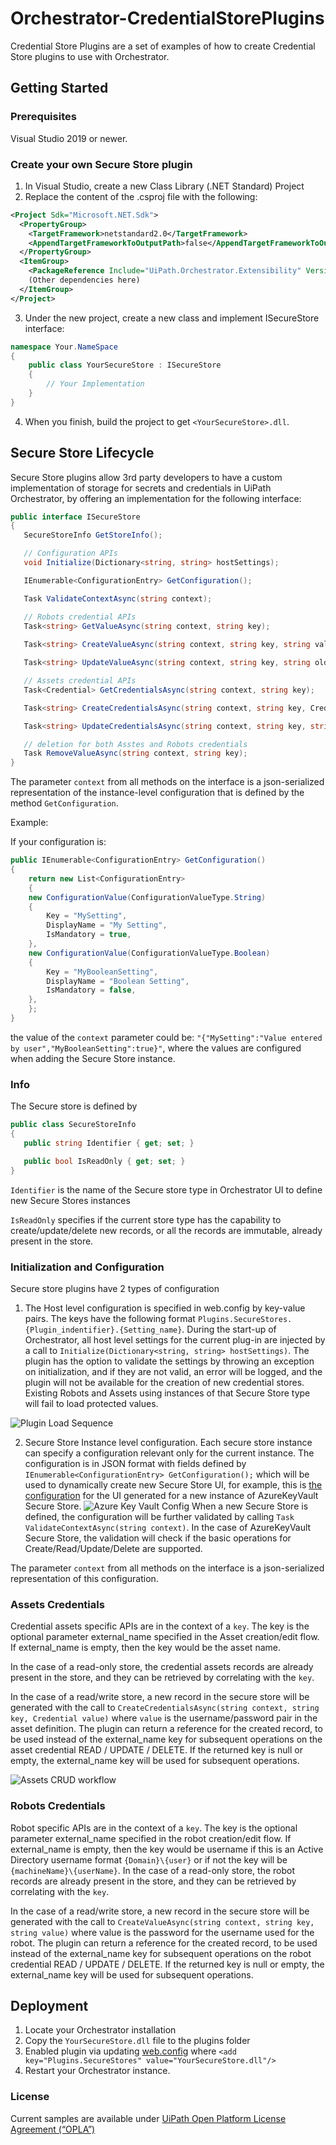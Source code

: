 # Orchestrator-CredentialStorePlugins
 Credential Store Plugins are a set of examples of how to create Credential Store plugins to use with Orchestrator.

## Getting Started
 ### Prerequisites
  Visual Studio 2019 or newer.
  
 ### Create your own Secure Store plugin
  1. In Visual Studio, create a new Class Library (.NET Standard) Project
  2. Replace the content of the .csproj file with the following:
```xml
<Project Sdk="Microsoft.NET.Sdk">
  <PropertyGroup>
    <TargetFramework>netstandard2.0</TargetFramework>
    <AppendTargetFrameworkToOutputPath>false</AppendTargetFrameworkToOutputPath>
  </PropertyGroup>
  <ItemGroup>
    <PackageReference Include="UiPath.Orchestrator.Extensibility" Version="1.0.4" />
    (Other dependencies here)
  </ItemGroup>
</Project>
```
  3. Under the new project, create a new class and implement ISecureStore interface:
```csharp
namespace Your.NameSpace
{
    public class YourSecureStore : ISecureStore
    {
        // Your Implementation
    }
}
```
  4. When you finish, build the project to get `<YourSecureStore>.dll`.
 
 ## Secure Store Lifecycle
 Secure Store plugins allow 3rd party developers to have a custom implementation of storage for secrets and credentials in UiPath Orchestrator, by offering an implementation for the following interface:
 
 ```csharp
public interface ISecureStore
{
	SecureStoreInfo GetStoreInfo();

	// Configuration APIs
	void Initialize(Dictionary<string, string> hostSettings);

	IEnumerable<ConfigurationEntry> GetConfiguration();

	Task ValidateContextAsync(string context);

	// Robots credential APIs
	Task<string> GetValueAsync(string context, string key);
	
	Task<string> CreateValueAsync(string context, string key, string value);

	Task<string> UpdateValueAsync(string context, string key, string oldAugumentedKey, string value);

	// Assets credential APIs
	Task<Credential> GetCredentialsAsync(string context, string key);

	Task<string> CreateCredentialsAsync(string context, string key, Credential value);

	Task<string> UpdateCredentialsAsync(string context, string key, string oldAugumentedKey, Credential value);

	// deletion for both Asstes and Robots credentials
	Task RemoveValueAsync(string context, string key);
}
 ```
 
The parameter `context` from all methods on the interface is a json-serialized representation of the instance-level configuration that is defined by the method `GetConfiguration`.

Example:

If your configuration is:

```csharp
public IEnumerable<ConfigurationEntry> GetConfiguration()
{
    return new List<ConfigurationEntry>
    {
	new ConfigurationValue(ConfigurationValueType.String)
	{
	    Key = "MySetting",
	    DisplayName = "My Setting",
	    IsMandatory = true,
	},
	new ConfigurationValue(ConfigurationValueType.Boolean)
	{
	    Key = "MyBooleanSetting",
	    DisplayName = "Boolean Setting",
	    IsMandatory = false,
	},
    };
}
```

the value of the `context` parameter could be: `"{"MySetting":"Value entered by user","MyBooleanSetting":true}"`, where the values are configured when adding the Secure Store instance.
 
 ### Info 
 The Secure store is defined by 
 ```csharp
public class SecureStoreInfo
{
	public string Identifier { get; set; }

	public bool IsReadOnly { get; set; }
}
 ```
 
 `Identifier` is the name of the Secure store type in Orchestrator UI to define new Secure Stores instances
 
 `IsReadOnly` specifies if the current store type has the capability to create/update/delete new records, or all the records are immutable, already present in the store. 
 
 ### Initialization and Configuration
 Secure store plugins have 2 types of configuration
 1) The Host level configuration is specified in web.config by key-value pairs. The keys have the following format `Plugins.SecureStores.{Plugin_indentifier}.{Setting_name}`. During the start-up of Orchestrator, all host level settings for the current plug-in are injected by a call to `Initialize(Dictionary<string, string> hostSettings)`. The plugin has the option to validate the settings by throwing an exception on initialization, and if they are not valid, an error will be logged, and the plugin will not be available for the creation of new credential stores. Existing Robots and Assets using instances of that Secure Store type will fail to load protected values.
 
![Plugin Load Sequence](/docs/img/Pluggable.png)
 
 2) Secure Store Instance level configuration. Each secure store instance can specify a configuration relevant only for the current instance. The configuration is in JSON format with fields defined by `IEnumerable<ConfigurationEntry> GetConfiguration();` which will be used to dynamically create new Secure Store UI, for example, this is [the configuration](https://github.com/UiPath/Orchestrator-CredentialStorePlugins/blob/master/src/SecureStore.AzureKeyVault/AzureKeyVaultSecureStore.cs#L200) for the UI generated for a new instance of AzureKeyVault Secure Store.
 ![Azure Key Vault Config](/docs/img/SecureStoreConfig.PNG)
When a new Secure Store is defined, the configuration will be further validated by calling `Task ValidateContextAsync(string context)`. In the case of AzureKeyVault Secure Store, the validation will check if the basic operations for Create/Read/Update/Delete are supported.

The parameter `context` from all methods on the interface is a json-serialized representation of this configuration.
 
  ### Assets Credentials
  
Credential assets specific APIs are in the context of a `key`.  The key is the optional parameter external_name specified in the Asset creation/edit flow. If external_name is empty, then the key would be the asset name.

 In the case of a read-only store, the credential assets records are already present in the store, and they can be retrieved by correlating with the `key`.
 
 In the case of a read/write store, a new record in the secure store will be generated with the call to `CreateCredentialsAsync(string context, string key, Credential value)` where `value` is the username/password pair in the asset definition. The plugin can return a reference for the created record, to be used instead of the external_name key for subsequent operations on the asset credential READ / UPDATE / DELETE. If the returned key is null or empty, the external_name key will be used for subsequent operations.
 
 ![Assets CRUD workflow ](docs/img/Asset%20Diagram%20%5Bexternal%5D.png)
 
 ### Robots Credentials
 
 Robot specific APIs are in the context of a `key`.  The key is the optional parameter external_name specified in the robot creation/edit flow. If external_name is empty, then the key would be username if this is an Active Directory username format `{Domain}\{user}` or if not the key will be `{machineName}\{userName}`.
 In the case of a read-only store, the robot records are already present in the store, and they can be retrieved by correlating with the `key`.
 
 In the case of a read/write store, a new record in the secure store will be generated with the call to `CreateValueAsync(string context, string key, string value)` where value is the password for the username used for the robot. The plugin can return a reference for the created record, to be used instead of the external_name key for subsequent operations on the robot credential READ / UPDATE / DELETE. If the returned key is null or empty, the external_name key will be used for subsequent operations.
 

 ## Deployment
  1. Locate your Orchestrator installation
  2. Copy the `YourSecureStore.dll` file to the plugins folder
  3. Enabled plugin via updating [web.config](https://docs.uipath.com/orchestrator/v2019/docs/app-settings#section-password-vault) where
  `<add key="Plugins.SecureStores" value="YourSecureStore.dll"/>`
  4. Restart your Orchestrator instance.
  
  ### License
  Current samples are available under [UiPath Open Platform License Agreement (“OPLA”)](https://github.com/UiPath/Orchestrator-CredentialStorePlugins-Samples/blob/master/UiPath_Activity_License_Agreement.pdf)

